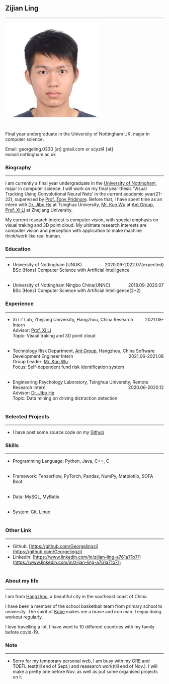 ## Zijian Ling
------------------------------------------------------

<div style="height:330px;">
<img width="300" height="300" src="./data/self.jpg" style="float:left;" /><span style="float:left"></span></div>


Final year undergraduate in the University of Nottingham UK, major in computer science.


Email: georgeling.0330 [at] gmail.com or scyzl4 [at] exmail.nottingham.ac.uk


### Biography
---------------------------------
I am currently a final year undergraduate in the [University of Nottingham](https://www.nottingham.ac.uk), major in computer science. I will work on my final year thesis 'Visual Tracking Using Convolutional Neural Nets' in the current academic year(21-22), supervised by [Prof. Tony Pridmore](https://www.nottingham.ac.uk/computerscience/people/tony.pridmore). Before that, I have spent time as an intern with [Dr. Jibo He](https://www.psych.tsinghua.edu.cn/xlxxen/info/1071/1099.htm) at Tsinghua University, [Mr. Kun Wu](https://www.linkedin.com/in/kskywu/) at [Ant Group](https://www.antgroup.com/en), [Prof. Xi Li](https://person.zju.edu.cn/en/xilics) at Zhejiang University.

My current research interest is computer vision, with special emphasis on visual traking and 3D point cloud. My ultimate research interests are computer vision and perception with application to make machine think/work like real human.

### Education
--------------------------------

- University of Nottingham (UNUK)<span style="float:right;">2020.09-2022.07(expected)</span><br>
  BSc (Hons) Computer Science with Artificial Intelligence <br><br>

- University of Nottingham Ningbo China(UNNC)<span style="float:right;">2018.09-2020.07</span><br>
  BSc (Hons) Computer Science with Artificial Intelligence(2+2) <br>


### Experience
----------------------------------
- Xi Li' Lab, Zhejiang University, Hangzhou, China <span style="float:right;">2021.08-</span>
  Research Intern<br>
  Advisor: [Prof. Xi Li](https://person.zju.edu.cn/en/xilics)<br>
  Topic: Visual traking and 3D point cloud <br><br>

- Technology Risk Department, [Ant Group](https://www.antgroup.com/en), Hangzhou, China <span style="float:right;">2021.06-2021.08</span>
  Software Development Engineer Intern <br>
  Group Leader: [Mr. Kun Wu](https://www.linkedin.com/in/kskywu/)<br>
  Focus: Self-dependent fund risk identification system <br><br>

- Engineering Psychology Laboratory, Tsinghua University, Remote <span style="float:right;">2020.06-2020.12</span>
  Research Intern<br>
  Advisor:  [Dr. Jibo He](https://www.psych.tsinghua.edu.cn/xlxxen/info/1071/1099.htm)<br>
  Topic: Data mining on driving distraction detection <br><br>


### Selected Projects
----------------------------
- I have post some source code on my [Github](https://github.com/Georgelingzj)

### Skills
-----------------------------
- Programming Language:
    Python, Java, C++, C <br><br>

- Framework:
  Tensorflow, PyTorch, Pandas, NumPy, Matplotlib, SOFA Boot <br><br>

- Data:
  MySQL, MyBatis <br><br>

- System:
  Git, Linux<br><br>

### Other Link
----------------------------
- Github: [https://github.com/Georgelingzj](https://github.com/Georgelingzj)
- Linkedin: [https://www.linkedin.com/in/zijian-ling-a761a71b7/](https://www.linkedin.com/in/zijian-ling-a761a71b7/)<br><br>


### About my life
-------------------------
I am from [Hangzhou](https://en.wikipedia.org/wiki/Hangzhou), a beautiful city in the southeast coast of China.

I have been a member of the school basketball team from primary school to university. The spirit of [Kobe](https://en.wikipedia.org/wiki/Kobe_Bryant) makes me a brave and iron man. I enjoy doing workout regularly.


I love travelling a lot, I have went to 10 different countries with my family before covid-19.

### Note
---------------------------
- Sorry for my temporary personal web, I am busy with my GRE and TOEFL test(till end of Sept.) and reasearch work(till end of Nov.). I will make a pretty one before Nov. as well as put some organised projects on it
